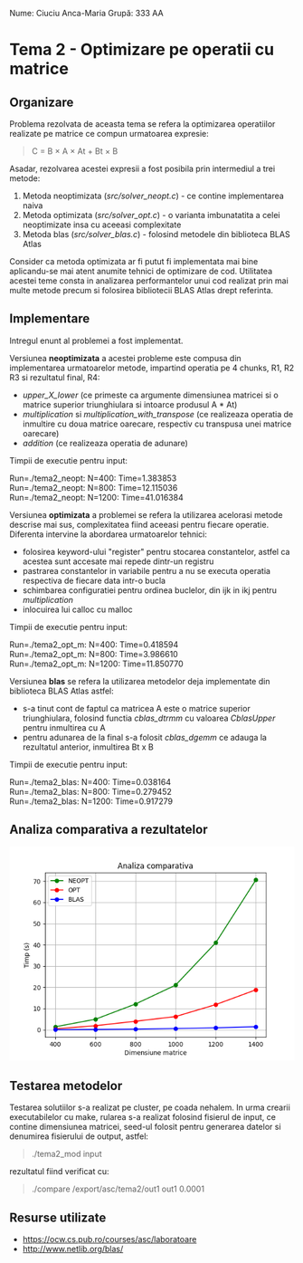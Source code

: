 
Nume: Ciuciu Anca-Maria
Grupă: 333 AA

# Tema 2 - Optimizare pe operatii cu matrice

Organizare
-
Problema rezolvata de aceasta tema se refera la optimizarea operatiilor realizate pe matrice ce compun urmatoarea expresie: 

> C = B × A × At + Bt × B

Asadar, rezolvarea acestei expresii a fost posibila prin intermediul a trei metode:

1. Metoda neoptimizata (*src/solver_neopt.c*) - ce contine implementarea naiva
2. Metoda optimizata (*src/solver_opt.c*) - o varianta imbunatatita a celei neoptimizate insa cu aceeasi complexitate
3. Metoda blas (*src/solver_blas.c*) - folosind metodele din biblioteca BLAS Atlas

Consider ca metoda optimizata ar fi putut fi implementata mai bine aplicandu-se mai atent anumite tehnici de optimizare de cod. Utilitatea acestei teme consta in analizarea performantelor unui cod realizat prin mai multe metode precum si folosirea bibliotecii BLAS Atlas drept referinta. 

Implementare
-
Intregul enunt al problemei a fost implementat.

Versiunea **neoptimizata** a acestei probleme este compusa din implementarea urmatoarelor metode, impartind operatia pe 4 chunks, R1, R2 R3 si rezultatul final, R4: 
- *upper_X_lower* (ce primeste ca argumente dimensiunea matricei si o matrice superior triunghiulara si intoarce produsul A * At)
- *multiplication* si *multiplication_with_transpose* (ce realizeaza operatia de inmultire cu doua matrice oarecare, respectiv cu transpusa unei matrice oarecare)
- *addition* (ce realizeaza operatia de adunare)

Timpii de executie pentru input:
>
Run=./tema2_neopt: N=400: Time=1.383853 <br>
Run=./tema2_neopt: N=800: Time=12.115036 <br>
Run=./tema2_neopt: N=1200: Time=41.016384 <br>
 
Versiunea **optimizata** a problemei se refera la utilizarea acelorasi metode descrise mai sus, complexitatea fiind aceeasi pentru fiecare operatie. Diferenta intervine la abordarea urmatoarelor tehnici:
- folosirea keyword-ului "register" pentru stocarea constantelor, astfel ca acestea sunt accesate mai repede dintr-un registru
- pastrarea constantelor in variabile pentru a nu se executa operatia respectiva de fiecare data intr-o bucla
- schimbarea configuratiei pentru ordinea buclelor, din ijk in ikj pentru *multiplication*
- inlocuirea lui calloc cu malloc
  
Timpii de executie pentru input:
>
Run=./tema2_opt_m: N=400: Time=0.418594 <br>
Run=./tema2_opt_m: N=800: Time=3.986610 <br>
Run=./tema2_opt_m: N=1200: Time=11.850770 <br>

Versiunea **blas** se refera la utilizarea metodelor deja implementate din biblioteca BLAS Atlas astfel:
- s-a tinut cont de faptul ca matricea A este o matrice superior triunghiulara, folosind functia *cblas_dtrmm* cu valoarea *CblasUpper* pentru inmultirea cu A
- pentru adunarea de la final s-a folosit *cblas_dgemm* ce adauga la rezultatul anterior, inmultirea Bt x B

Timpii de executie pentru input:
>
Run=./tema2_blas: N=400: Time=0.038164 <br>
Run=./tema2_blas: N=800: Time=0.279452 <br>
Run=./tema2_blas: N=1200: Time=0.917279 <br>

Analiza comparativa a rezultatelor
-
![Comparatie](/grafice/comparatie.png "Analiza comparativa")

Testarea metodelor
-
Testarea solutiilor s-a realizat pe cluster, pe coada nehalem. In urma crearii executabilelor cu make, rularea s-a realizat folosind fisierul de input, ce contine dimensiunea matricei, seed-ul folosit pentru generarea datelor si denumirea fisierului de output, astfel:
> ./tema2_mod input

rezultatul fiind verificat cu:
> ./compare /export/asc/tema2/out1 out1 0.0001

Resurse utilizate
-
- https://ocw.cs.pub.ro/courses/asc/laboratoare
- http://www.netlib.org/blas/
